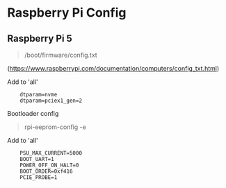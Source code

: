 # Raspberry Pi Config

## Raspberry Pi 5

> /boot/firmware/config.txt

(https://www.raspberrypi.com/documentation/computers/config_txt.html)

Add to 'all'
```
    dtparam=nvme
    dtparam=pciex1_gen=2
```
Bootloader config

> rpi-eeprom-config -e

Add to 'all'

```
    PSU_MAX_CURRENT=5000
    BOOT_UART=1
    POWER_OFF_ON_HALT=0
    BOOT_ORDER=0xf416
    PCIE_PROBE=1
````

